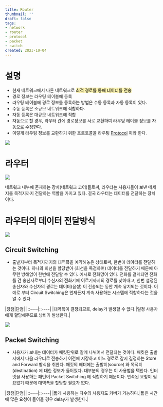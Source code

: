 ```yaml
---
title: Router
thumbnail: ''
draft: false
tags:
- network
- router
- protocol
- packet
- switch
created: 2023-10-04
---
```


# 설명

* 현재 네트워크에서 다른 네트워크로 <mark style='background-color: #fff5b1'> 최적 경로를 통해 데이터를 전송 </mark>
* 경로 정보는 라우팅 테이블에 등록
* 라우팅 테이블에 경로 정보를 등록하는 방법은 수동 등록과 자동 등록이 있다.
* 수동 등록은 소규모 네트워크에 적합하다.
* 자동 등록은 대규모 네트워크에 적합
* 자동으로 할 경우, 라우터 간에 경로정보를 서로 교환하여 라우팅 테이블 정보를 자동으로 수정한다.
* 이렇게 라우팅 정보를 교환하기 위한 프로토콜을 라우팅 [Protocol](Computer%20Science/Network/Terms/Protocol.md) 이라 한다.

![](Pasted%20image%2020231004134322.png)

# 라우터

![](Pasted%20image%2020231004130119.png)

네트워크 내부에 존재하는 장치(네트워크 코어)들로써, 라우터는 사용자들이 보낸 메세지를 목적지까지 전달하는 역할을 가지고 있다. 결국 라우터는 데이터를 전달하는 장치이다.

# 라우터의 데이터 전달방식

![](Pasted%20image%2020231004130126.png)

## Circuit Switching

* 출발지부터 목적지까지의 대역폭을 예약해놓은 상태로써, 한번에 데이터를 전달하는 것이다. 하나의 회선을 할당받아 (회선을 독점하여) 데이터를 전달하기 때문에 아무런 방해없이 한번에 전달할 수 있다. 예시로 전화망이 있다. 전화를 걸게되면 전화를 건 송신자로부터 수신자의 전화기에 이르기까지의 경로를 찾아내고, 한번 설정된 송신자와 수신자의 경로는 데이터(음성) 이 전송되는 동안 계속 유지되는 것이다. 이 예로 부터 Circuit Switching은 언제든지 계속 사용하는 시스템에 적합하다는 것을 알 수 있다.

|장점|단점|
|::----|::----|
|대역폭이 결정되므로, delay가 발생할 수 없다.|일정 사용자에게 할당해주므로 낭비가 발생한다.|

![](Pasted%20image%2020231004130139.png)

## Packet Switching

* 사용자가 보내는 데이터가 패킷단위로 잘게 나뉘어서 전달되는 것이다. 패킷은 출발지에서 다음 라우터로 전송하기 이전에 저장하고 어느 경로로 갈지 결정하는 Store and Forward 방식을 취한다. 패킷의 헤더에는 출발지(source) 와 목적지(destination) 에 대한 정보가 들어있다. 대부분의 경우는 이 사용법을 택한다. 인터넷을 사용하는 패턴이 Packet Switching 에 적합하기 때문이다. 연속된 요청이 필요없기 때문에 대역폭을 할당할 필요가 없다.

|장점|단점|
|::----|::----|
|짧게 사용하는 다수의 사용자도 커버가 가능하다.|짧은 시간에 많은 요청이 들어올 경우 delay가 발생한다.|
